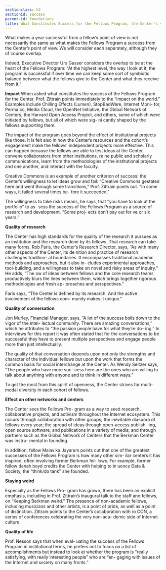 ```yaml
---
sectionclass: h2
sectionid: success
parent-id: foundations
title: What Constitutes Success for the Fellows Program, the Center's view
---
```

What makes a year successful from a fellow’s point of view is not necessarily the same as what makes the Fellows Program a success from the Center’s point of view. We will consider each separately, although they of course overlap.

Indeed, Executive Director Urs Gasser considers the overlap to be at the heart of the Fellows Program: “At the highest level, the way I look at it, the program is successful if over time we can keep some sort of symbiotic balance between what the fellows give to the Center and what they receive from it.”

**Impact**
When asked what constitutes the success of the Fellows Program for the Center, Prof. Zittrain points immediately to the “impact on the world.” Examples include Chilling Effects (Lumen), StopBadWare, Internet Moni-
tor, Perma.cc, Media Cloud, the OpenNet Initiative, the Global Network of Centers, the Harvard Open Access Project, and others, some of which were initiated by fellows, but all of which were sig- ni cantly shaped by the fellows supporting them.

The impact of the program goes beyond the effect of institutional projects like those. It is felt also in how the Center’s resources and the cohort’s engagement make the fellows’ independent projects more effective. This can happen because the fellows are able to test ideas at the Center, convene collaborators from other institutions, re ne public and scholarly communications, learn from the methodologies of the institutional projects and one another, and interact with the faculty.

Creative Commons is an example of another criterion of success: the Center’s willingness to let ideas grow and fail: “Creative Commons gestated here and went through some transitions,” Prof. Zittrain points out. “In some ways, it failed several times be- fore it succeeded.”

The willingness to take risks means, he says, that “you have to look at the portfolio” to as- sess the success of the Fellows Program as a source of research and development. “Some proj- ects don’t pay out for  ve or six years.”

**Quality of research**

The Center has high standards for the quality of the research it pursues as an institution and the research done by its fellows. That research can take many forms. Rob Faris, the Center’s Research Director, says, “As with many other aspects of the Center, its de nition and practice of research challenges tradition- al boundaries. It encompasses traditional academic methods and approaches, but it also in- cludes experimental approaches, tool-building, and a willingness to take on novel and risky areas of inquiry.” He adds, “The  ow of ideas between fellows and the core research teams productively blurs the lines between them, which brings together rigorous methodologies and fresh ap- proaches and perspectives.”

Faris says, “The Center is defined by its research. And the active involvement of the fellows com- munity makes it unique.”

**Quality of conversation**

Jon Murley, Financial Manager, says, “A lot of the success boils down to the vigor of the intel- lectual community. There are amazing conversations,” which he attributes to “the passion people have for what they’re do- ing.” In interviews for this report it was often stated that for the conversations to be successful they have to present multiple perspectives and engage people more than just intellectually.

The quality of that conversation depends upon not only the strengths and character of the individual fellows but upon the work that forms the common basis for social interchange at the Center. As Wendy Seltzer says, “The people who have more suc- cess here are the ones who are willing to talk about anything with anyone and to think in different ways.”

To get the most from this spirit of openness, the Center strives for multi-modal diversity in each cohort of fellows.

**Effect on other networks and centers**

The Center sees the Fellows Pro- gram as a way to seed research, collaborative projects, and activism throughout the Internet ecosystem. This occurs through collaboration with other groups; the inevitable diaspora of fellows every year; the spread of ideas through open-access publish- ing, open source software, and publications in a variety of media; and through partners such as the Global Network of Centers that the Berkman Center was instru- mental in founding.

In addition, fellow Malavika Jayaram points out that one of the greatest successes of the Fellows Program is how many other sim- ilar centers it has inspired, often involving former Berkman fel- lows. For example, former fellow danah boyd credits the Center with helping to in uence Data & Society, the “think/do tank” she founded.

**Staying weird**

Especially as the Fellows Pro- gram has grown, there has been an explicit emphasis, including in Prof. Zittrain’s inaugural talk to the staff and fellows, on “Keeping Berkman weird.” The presence of non-academic fellows, including musicians and other artists, is a point of pride, as well as a point of distinction. Zittrain points to the Center’s collaboration with ro CON, a series of conferences celebrating the very non-aca- demic side of Internet culture.

**Quality of life**

Prof. Nesson says that when eval- uating the success of the Fellows Program in institutional terms, he prefers not to focus on a list of accomplishments but instead to look at whether the program is “really satisfying, with really interesting people” who are “en- gaging with issues of the Internet and society on many fronts.”
